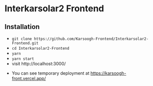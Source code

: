 # Interkarsolar2 Frontend

## Installation

- `git clone https://github.com/Karsoogh-Frontend/Interkarsolar2-Frontend.git`
- `cd Interkarsolar2-Frontend`
- `yarn`
- `yarn start`
- visit http://localhost:3000/

+ You can see temporary deployment at https://karsoogh-front.vercel.app/
